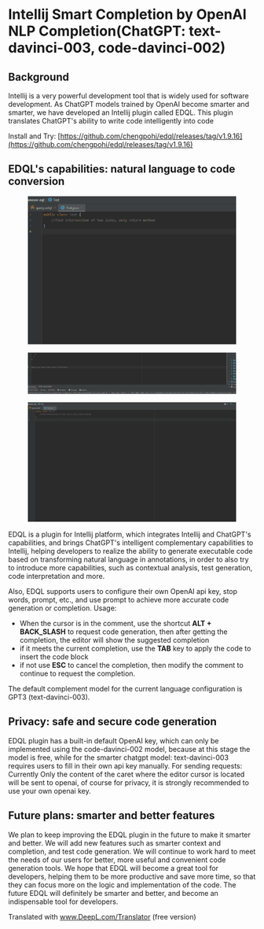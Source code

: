 # Intellij Smart Completion by OpenAI NLP Completion(ChatGPT: text-davinci-003, code-davinci-002)

## Background

Intellij is a very powerful development tool that is widely used for software development. As ChatGPT models trained by OpenAI become smarter and smarter, we have developed an Intellij plugin called EDQL. This plugin translates ChatGPT's ability to write code intelligently into code

Install and Try: [https://github.com/chengpohi/edql/releases/tag/v1.9.16](https://github.com/chengpohi/edql/releases/tag/v1.9.16)

## EDQL's capabilities: natural language to code conversion

<figure><img src="../.gitbook/assets/java-code-generation.gif" alt=""><figcaption></figcaption></figure>

<figure><img src="../.gitbook/assets/openai-query (1).gif" alt=""><figcaption></figcaption></figure>

<figure><img src="../.gitbook/assets/filetype-settings.gif" alt=""><figcaption></figcaption></figure>

EDQL is a plugin for Intellij platform, which integrates Intellij and ChatGPT's capabilities, and brings ChatGPT's intelligent complementary capabilities to Intellij, helping developers to realize the ability to generate executable code based on transforming natural language in annotations, in order to also try to introduce more capabilities, such as contextual analysis, test generation, code interpretation and more.&#x20;

Also, EDQL supports users to configure their own OpenAI api key, stop words, prompt, etc., and use prompt to achieve more accurate code generation or completion. Usage:&#x20;

* When the cursor is in the comment, use the shortcut **ALT + BACK\_SLASH** to request code generation, then after getting the completion, the editor will show the suggested completion&#x20;
* if it meets the current completion, use the **TAB** key to apply the code to insert the code block&#x20;
* if not use **ESC** to cancel the completion, then modify the comment to continue to request the completion.&#x20;

The default complement model for the current language configuration is GPT3 (text-davinci-003).

## Privacy: safe and secure code generation

EDQL plugin has a built-in default OpenAI key, which can only be implemented using the code-davinci-002 model, because at this stage the model is free, while for the smarter chatgpt model: text-davinci-003 requires users to fill in their own api key manually. For sending requests: Currently Only the content of the caret where the editor cursor is located will be sent to openai, of course for privacy, it is strongly recommended to use your own openai key.

## Future plans: smarter and better features

We plan to keep improving the EDQL plugin in the future to make it smarter and better. We will add new features such as smarter context and completion, and test code generation. We will continue to work hard to meet the needs of our users for better, more useful and convenient code generation tools. We hope that EDQL will become a great tool for developers, helping them to be more productive and save more time, so that they can focus more on the logic and implementation of the code. The future EDQL will definitely be smarter and better, and become an indispensable tool for developers.

Translated with www.DeepL.com/Translator (free version)
